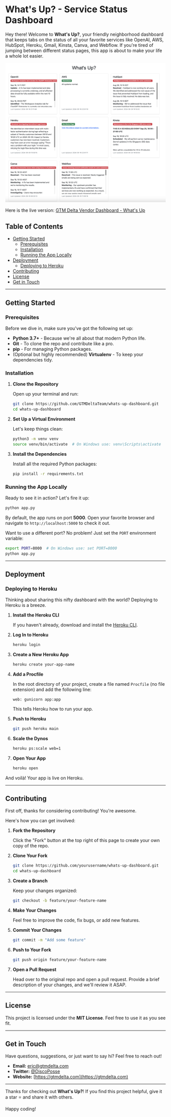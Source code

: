 # What's Up? - Service Status Dashboard

Hey there! Welcome to **What's Up?**, your friendly neighborhood dashboard that keeps tabs on the status of all your favorite services like OpenAI, AWS, HubSpot, Heroku, Gmail, Kinsta, Canva, and Webflow. If you're tired of jumping between different status pages, this app is about to make your life a whole lot easier.

![alt text](https://github.com/GTMDeltaTeam/whatsup/blob/main/static/images/whatsup-screen.png?raw=true)

Here is the live version: [GTM Delta Vendor Dashboard - What's Up](https://whatsup.gtmdelta.com/)

## Table of Contents

- [Getting Started](#getting-started)
  - [Prerequisites](#prerequisites)
  - [Installation](#installation)
  - [Running the App Locally](#running-the-app-locally)
- [Deployment](#deployment)
  - [Deploying to Heroku](#deploying-to-heroku)
- [Contributing](#contributing)
- [License](#license)
- [Get in Touch](#get-in-touch)

---

## Getting Started

### Prerequisites

Before we dive in, make sure you've got the following set up:

- **Python 3.7+** - Because we're all about that modern Python life.
- **Git** - To clone the repo and contribute like a pro.
- **pip** - For managing Python packages.
- (Optional but highly recommended) **Virtualenv** - To keep your dependencies tidy.

### Installation

1. **Clone the Repository**

   Open up your terminal and run:

   ```bash
   git clone https://github.com/GTMDeltaTeam/whats-up-dashboard.git
   cd whats-up-dashboard
   ```

2. **Set Up a Virtual Environment**

   Let's keep things clean:

   ```bash
   python3 -m venv venv
   source venv/bin/activate  # On Windows use: venv\Scripts\activate
   ```

3. **Install the Dependencies**

   Install all the required Python packages:

   ```bash
   pip install -r requirements.txt
   ```

### Running the App Locally

Ready to see it in action? Let's fire it up:

```bash
python app.py
```

By default, the app runs on port **5000**. Open your favorite browser and navigate to `http://localhost:5000` to check it out.

Want to use a different port? No problem! Just set the `PORT` environment variable:

```bash
export PORT=8000  # On Windows use: set PORT=8000
python app.py
```

---

## Deployment

### Deploying to Heroku

Thinking about sharing this nifty dashboard with the world? Deploying to Heroku is a breeze.

1. **Install the Heroku CLI**

   If you haven't already, download and install the [Heroku CLI](https://devcenter.heroku.com/articles/heroku-cli).

2. **Log In to Heroku**

   ```bash
   heroku login
   ```

3. **Create a New Heroku App**

   ```bash
   heroku create your-app-name
   ```

4. **Add a Procfile**

   In the root directory of your project, create a file named `Procfile` (no file extension) and add the following line:

   ```
   web: gunicorn app:app
   ```

   This tells Heroku how to run your app.

5. **Push to Heroku**

   ```bash
   git push heroku main
   ```

6. **Scale the Dynos**

   ```bash
   heroku ps:scale web=1
   ```

7. **Open Your App**

   ```bash
   heroku open
   ```

And voilà! Your app is live on Heroku.

---

## Contributing

First off, thanks for considering contributing! You're awesome.

Here's how you can get involved:

1. **Fork the Repository**

   Click the "Fork" button at the top right of this page to create your own copy of the repo.

2. **Clone Your Fork**

   ```bash
   git clone https://github.com/yourusername/whats-up-dashboard.git
   cd whats-up-dashboard
   ```

3. **Create a Branch**

   Keep your changes organized:

   ```bash
   git checkout -b feature/your-feature-name
   ```

4. **Make Your Changes**

   Feel free to improve the code, fix bugs, or add new features.

5. **Commit Your Changes**

   ```bash
   git commit -m "Add some feature"
   ```

6. **Push to Your Fork**

   ```bash
   git push origin feature/your-feature-name
   ```

7. **Open a Pull Request**

   Head over to the original repo and open a pull request. Provide a brief description of your changes, and we'll review it ASAP.

---

## License

This project is licensed under the **MIT License**. Feel free to use it as you see fit.

---

## Get in Touch

Have questions, suggestions, or just want to say hi? Feel free to reach out!

- **Email:** [eric@gtmdelta.com](mailto:eric@gtmdelta.com)
- **Twitter:** [@DiscoPosse](https://twitter.com/DiscoPosse)
- **Website:** [https://gtmdelta.com](https://gtmdelta.com)

---

Thanks for checking out **What's Up?**! If you find this project helpful, give it a star ⭐️ and share it with others.

Happy coding!